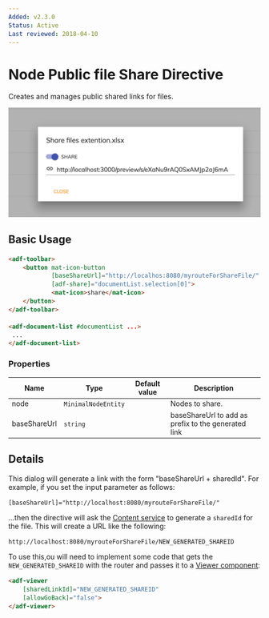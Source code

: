 ```yaml
---
Added: v2.3.0
Status: Active
Last reviewed: 2018-04-10
---
```


# Node Public file Share Directive

Creates and manages public shared links for files.

![adf-share](../docassets/images/share-directive.png)

## Basic Usage

```html
<adf-toolbar>
    <button mat-icon-button
            [baseShareUrl]="http://localhos:8080/myrouteForShareFile/"
            [adf-share]="documentList.selection[0]">
            <mat-icon>share</mat-icon>
    </button>
</adf-toolbar>

<adf-document-list #documentList ...>
 ...
</adf-document-list>
```

### Properties

| Name | Type | Default value | Description |
| ---- | ---- | ------------- | ----------- |
| node | `MinimalNodeEntity` |  | Nodes to share.  |
| baseShareUrl | `string` |  | baseShareUrl to add as prefix to the generated link  |


## Details

This dialog will generate a link with the form "baseShareUrl + sharedId".
For example, if you set the input parameter as follows:

```
[baseShareUrl]="http://localhost:8080/myrouteForShareFile/"
```

...then the directive will ask the [Content service](../core/content.service.md) to generate
a `sharedId` for the file. This will create a URL like the following:

```
http://localhost:8080/myrouteForShareFile/NEW_GENERATED_SHAREID
```

To use this,ou will need to implement some code that gets the `NEW_GENERATED_SHAREID` with the router
and passes it to a [Viewer component](../core/viewer.component.md):

```html
<adf-viewer
    [sharedLinkId]="NEW_GENERATED_SHAREID"
    [allowGoBack]="false">
</adf-viewer>
```